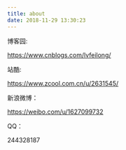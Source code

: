 ```yaml
---
title: about
date: 2018-11-29 13:30:23
---
```


博客园:

https://www.cnblogs.com/lvfeilong/

站酷:

https://www.zcool.com.cn/u/2631545/

新浪微博：

https://weibo.com/u/1627099732

QQ：

244328187